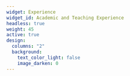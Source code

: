```yaml
---
widget: Experience
widget_id: Academic and Teaching Experience
headless: true
weight: 45
active: true
design:
  columns: "2"
  background:
    text_color_light: false
    image_darken: 0
---
```

